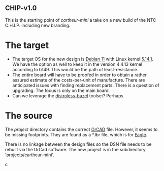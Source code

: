 ## CHIP-v1.0

This is the starting point of _cartheur-mini_ a take on a new build of the NTC C.H.I.P. including new branding.

# The target

* The target OS for the new design is <a href="https://debian.org" target="_blank">Debian 11</a> with Linux kernel <a href="https://cdn.kernel.org/pub/linux/kernel/v5.x/linux-5.14.1.tar.xz" target="_blank">5.14.1</a>. We have the option as well to keep it in the version 4.4.13 kernel according to b149. This would be the path of least-resistance.
* The entire board will have to be proofed in order to obtain a rather assured estimate of the costs-per-unit of manufacture. There are anticipated issues with finding replacement parts. There is a question of upgrading. The focus is only on the main board.
* Can we leverage the <a href="https://github.com/GoogleContainerTools/distroless" target="_blank">distroless-bazel</a> toolset? Perhaps.

# The source
The _project_ directory contains the correct <a href="http://www.orcad.com/" target="_blank">OrCAD</a> file. However, it seems to be missing footprints. They are found as a *.lbr file, which is for <a href="https://www.autodesk.com/products/eagle/free-download" target="_blank">Eagle</a>.

There is no linkage between the design files so the DSN file needs to be rebuilt via the OrCad software. The new project is in the subdirectory 'projects/cartheur-mini'.

c
